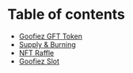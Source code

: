 # Table of contents

* [Goofiez GFT Token](README.md)
* [Supply & Burning](supply-and-burning.md)
* [NFT Raffle](nft-raffle.md)
* [Goofiez Slot](goofiez-slot.md)
